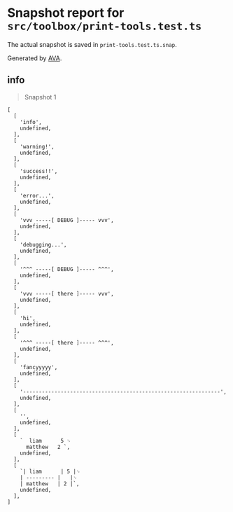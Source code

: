 # Snapshot report for `src/toolbox/print-tools.test.ts`

The actual snapshot is saved in `print-tools.test.ts.snap`.

Generated by [AVA](https://ava.li).

## info

> Snapshot 1

    [
      [
        'info',
        undefined,
      ],
      [
        'warning!',
        undefined,
      ],
      [
        'success!!',
        undefined,
      ],
      [
        'error...',
        undefined,
      ],
      [
        'vvv -----[ DEBUG ]----- vvv',
        undefined,
      ],
      [
        'debugging...',
        undefined,
      ],
      [
        '^^^ -----[ DEBUG ]----- ^^^',
        undefined,
      ],
      [
        'vvv -----[ there ]----- vvv',
        undefined,
      ],
      [
        'hi',
        undefined,
      ],
      [
        '^^^ -----[ there ]----- ^^^',
        undefined,
      ],
      [
        'fancyyyyy',
        undefined,
      ],
      [
        '---------------------------------------------------------------',
        undefined,
      ],
      [
        '',
        undefined,
      ],
      [
        `  liam      5 ␊
          matthew   2 `,
        undefined,
      ],
      [
        `| liam      | 5 |␊
        | --------- |   |␊
        | matthew   | 2 |`,
        undefined,
      ],
    ]
